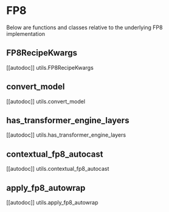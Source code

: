 <!--Copyright 2021 The HuggingFace Team. All rights reserved.

Licensed under the Apache License, Version 2.0 (the "License"); you may not use this file except in compliance with
the License. You may obtain a copy of the License at

http://www.apache.org/licenses/LICENSE-2.0

Unless required by applicable law or agreed to in writing, software distributed under the License is distributed on
an "AS IS" BASIS, WITHOUT WARRANTIES OR CONDITIONS OF ANY KIND, either express or implied. See the License for the
specific language governing permissions and limitations under the License.

⚠️ Note that this file is in Markdown but contain specific syntax for our doc-builder (similar to MDX) that may not be
rendered properly in your Markdown viewer.
-->

# FP8

Below are functions and classes relative to the underlying FP8 implementation

## FP8RecipeKwargs

[[autodoc]] utils.FP8RecipeKwargs

## convert_model

[[autodoc]] utils.convert_model

## has_transformer_engine_layers

[[autodoc]] utils.has_transformer_engine_layers

## contextual_fp8_autocast

[[autodoc]] utils.contextual_fp8_autocast

## apply_fp8_autowrap

[[autodoc]] utils.apply_fp8_autowrap
